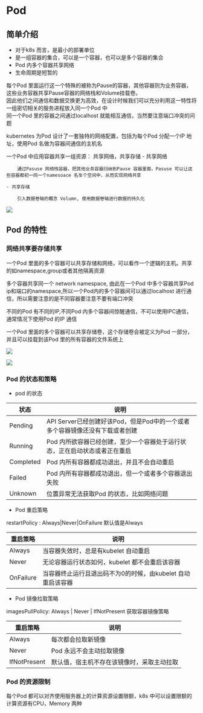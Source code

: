 # Pod

## 简单介绍

- 对于k8s 而言，是最小的部署单位
- 是一组容器的集合，可以是一个容器，也可以是多个容器的集合
- Pod 内多个容器共享网络
- 生命周期是短暂的


每个Pod 里面运行这一个特殊的被称为Pause的容器，其他容器则为业务容器，这些业务容器共享Pause容器的网络栈和Volume挂载卷。<br/>
因此他们之间通信和数据交换更为高效，在设计时候我们可以充分利用这一特性将一组密切相关的服务进程放入同一个Pod 中 <br/>
同一个Pod 里的容器之间通过localhost 就能相互通信，当然要注意端口冲突的问题 <br/>

kubernetes 为Pod 设计了一套独特的网络配置，包括为每个Pod 分配一个IP 地址，使用Pod 名做为容器间通信的主机名<br/>

一个Pod 中应用容器共享一组资源： 共享网络，共享存储
    - 共享网络
    
        通过Pasuse 网络栈容器，把其他业务容器归纳到Pause 容器里面，Pasuse 可以让这些容器都初一同一个namesoace 名车个空间中，从而实现网络共享
    
    - 共享存储

        引入数据卷轴的概念 Volumn, 使用数据卷轴进行数据的持久化

![](https://img2020.cnblogs.com/blog/1526344/202012/1526344-20201229221449777-635369447.png)


## Pod 的特性 

### 网络共享要存储共享

一个Pod 里面的多个容器可以共享存储和网络，可以看作一个逻辑的主机。共享的如namespace,group或者其他隔离资源<br/>

多个容器共享同一个 network namespace, 由此在一个Pod 中多个容器共享Pod ip和端口的namespace,所以一个Pod内的多个容器间可以通过localhost 进行通信，所以需要注意的是不同容器要注意不要有端口冲突
<p>不同的Pod 有不同的IP,不同Pod 内多个容器间惊醒通信，不可以使用IPC通信，通常情况下使用Pod 的IP 通信</p>

一个Pod 里面的多个容器可以共享存储卷，这个存储卷会被定义为Pod 一部分，并且可以挂载到该Pod 里的所有容器的文件系统上

![](https://img2020.cnblogs.com/blog/1526344/202101/1526344-20210118163340529-681670587.png)

![](https://img2020.cnblogs.com/blog/1526344/202101/1526344-20210118165752210-922424351.png)

### Pod 的状态和策略

- pod 的状态

| 状态        | 说明                                             |
|-----------|------------------------------------------------|
| Pending   | API Server已经创建好该Pod，但是Pod中的一个或者多个容器镜像还没有下载或者创建 | 
| Running   | Pod 内所欲容器已经创建，至少一个容器处于运行状态，正在启动状态或者正在重启        |
| Completed | Pod 内所有容器都成功退出，并且不会自动重启                        |
| Failed    | Pod 内所有容器都成功退出，但一个或者多个容器退出失败                   |
| Unknown   | 位置异常无法获取Pod 的状态，比如网络问题                         |


- Pod 重启策略

restartPolicy : Always|Never|OnFailure 默认值是Always

| 重启策略      | 说明                                 |
|-----------|------------------------------------|
| Always    | 当容器失效时，总是有kubelet 自动重启             |
| Never     | 无论容器运行状态如何，kubelet 都不会重启该容器        |
| OnFailure | 当容器终止运行且退出码不为0的时候，由kubelet 自动重启该容器 |

- Pod 镜像拉取策略

imagesPullPolicy: Always | Never | IfNotPresent 获取容器镜像策略


| 重启策略         | 说明                    |
|--------------|-----------------------|
| Always       | 每次都会拉取新镜像             |
| Never        | Pod 永远不会主动拉取镜像        |
| IfNotPresent | 默认值，宿主机不存在该镜像时，采取主动拉取 |


### Pod 的资源限制

每个Pod 都可以对齐使用服务器上的计算资源设置限额，k8s 中可以设置限额的计算资源有CPU，Memory 两种




